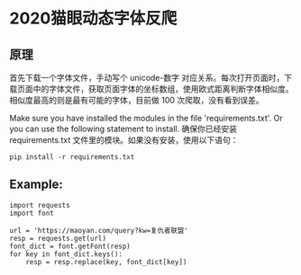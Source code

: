 # 2020猫眼动态字体反爬

## 原理

首先下载一个字体文件，手动写个 unicode-数字 对应关系。每次打开页面时，下载页面中的字体文件，获取页面字体的坐标数组，使用欧式距离判断字体相似度。相似度最高的则是最有可能的字体，目前做 100 次爬取，没有看到误差。

Make sure you have installed the modules in the file 'requirements.txt'. Or you can use the following statement to install.
确保你已经安装 requirements.txt 文件里的模块。如果没有安装，使用以下语句：

	pip install -r requirements.txt
	
## Example:

	import requests
	import font

	url = 'https://maoyan.com/query?kw=复仇者联盟'
	resp = requests.get(url)
	font_dict = font.getFont(resp)
	for key in font_dict.keys():
        resp = resp.replace(key, font_dict[key])
	
